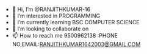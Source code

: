 - 👋 Hi, I’m @RANJITHKUMAR-16
- 👀 I’m interested in PROGRAMMING
- 🌱 I’m currently learning BSC COMPUTER SCIENCE
- 💞️ I’m looking to collaborate on 
- 📫 How to reach me 9500962138 :PHONE NO,EMAIL:RANJITHKUMAR1642003@GMAIL.COM

<!---
RANJITHKUMAR-16/RANJITHKUMAR-16 is a ✨ special ✨ repository because its `README.md` (this file) appears on your GitHub profile.
You can click the Preview link to take a look at your changes.
--->
